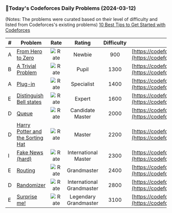 ### 🌟Today's Codeforces Daily Problems (2024-03-12)
(Notes: The problems were curated based on their level of difficulty and listed from Codeforces's existing problems)
[10 Best Tips to Get Started with Codeforces](https://github.com/ika9810/Codeforces-Daily-Problems/blob/main/10%20Best%20Tips%20to%20Get%20Started%20with%20Codeforces.md)

| # | Problem | Rate| Rating | Difficulty | Contest |
|---| ----- | :--------: | :----------: | :----------: | ---------- |
|A|[From Hero to Zero](https://codeforces.com/contest/1175/problem/A)|![Rate](https://img.shields.io/badge/Newbie-900-lightgrey)|Newbie|900|[https://codeforces.com/contest/1175](https://codeforces.com/contest/1175)|
|B|[A Trivial Problem](https://codeforces.com/contest/633/problem/B)|![Rate](https://img.shields.io/badge/Pupil-1300-brightgreen)|Pupil|1300|[https://codeforces.com/contest/633](https://codeforces.com/contest/633)|
|A|[Plug-in](https://codeforces.com/contest/81/problem/A)|![Rate](https://img.shields.io/badge/Specialist-1400-9cf)|Specialist|1400|[https://codeforces.com/contest/81](https://codeforces.com/contest/81)|
|E|[Distinguish Bell states](https://codeforces.com/contest/1001/problem/E)|![Rate](https://img.shields.io/badge/Expert-1600-blue)|Expert|1600|[https://codeforces.com/contest/1001](https://codeforces.com/contest/1001)|
|D|[Queue](https://codeforces.com/contest/353/problem/D)|![Rate](https://img.shields.io/badge/Candidate%20Master-2000-blueviolet)|Candidate Master|2000|[https://codeforces.com/contest/353](https://codeforces.com/contest/353)|
|D|[Harry Potter and the Sorting Hat](https://codeforces.com/contest/65/problem/D)|![Rate](https://img.shields.io/badge/Master-2200-orange)|Master|2200|[https://codeforces.com/contest/65](https://codeforces.com/contest/65)|
|I|[Fake News (hard)](https://codeforces.com/contest/802/problem/I)|![Rate](https://img.shields.io/badge/International%20Master-2300-orange)|International Master|2300|[https://codeforces.com/contest/802](https://codeforces.com/contest/802)|
|E|[Routing](https://codeforces.com/contest/1804/problem/E)|![Rate](https://img.shields.io/badge/Grandmaster-2400-red)|Grandmaster|2400|[https://codeforces.com/contest/1804](https://codeforces.com/contest/1804)|
|D|[Randomizer](https://codeforces.com/contest/559/problem/D)|![Rate](https://img.shields.io/badge/International%20Grandmaster-2800-red)|International Grandmaster|2800|[https://codeforces.com/contest/559](https://codeforces.com/contest/559)|
|E|[Surprise me!](https://codeforces.com/contest/809/problem/E)|![Rate](https://img.shields.io/badge/Legendary%20Grandmaster-3100-red)|Legendary Grandmaster|3100|[https://codeforces.com/contest/809](https://codeforces.com/contest/809)|
